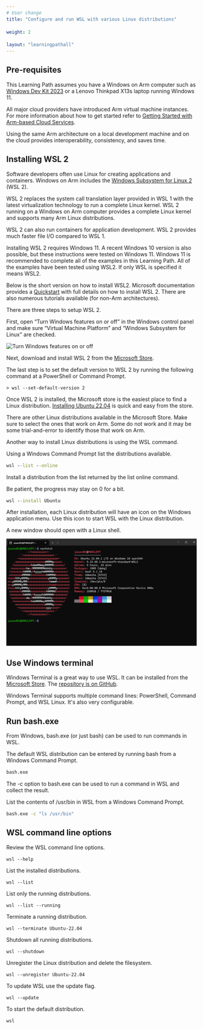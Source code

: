 ```yaml
---
# User change
title: "Configure and run WSL with various Linux distributions"

weight: 2

layout: "learningpathall"
---
```


## Pre-requisites

This Learning Path assumes you have a  Windows on Arm computer such as [Windows Dev Kit 2023](https://learn.microsoft.com/en-us/windows/arm/dev-kit) or a Lenovo Thinkpad X13s laptop running Windows 11. 

All major cloud providers have introduced Arm virtual machine instances. For more information about how to get started refer to [Getting Started with Arm-based Cloud Services](/learning-paths/cloud/providers/). 

Using the same Arm architecture on a local development machine and on the cloud provides interoperability, consistency, and saves time. 

## Installing WSL 2

Software developers often use Linux for creating applications and containers. Windows on Arm includes the [Windows Subsystem for Linux 2](https://docs.microsoft.com/en-us/windows/wsl/about) (WSL 2). 

WSL 2 replaces the system call translation layer provided in WSL 1 with the latest virtualization technology to run a complete Linux kernel. WSL 2 running on a Windows on Arm computer provides a complete Linux kernel and supports many Arm Linux distributions. 

WSL 2 can also run containers for application development. WSL 2 provides much faster file I/O compared to WSL 1.

Installing WSL 2 requires Windows 11. A recent Windows 10 version is also possible, but these instructions were tested on Windows 11. Windows 11 is recommended to complete all of the examples in this Learning Path. All of the examples have been tested using WSL2. If only WSL is specified it means WSL2.

Below is the short version on how to install WSL2. Microsoft documentation provides a [Quickstart](https://docs.microsoft.com/en-us/windows/wsl/install-win10) with full details on how to install WSL 2. There are also numerous tutorials available (for non-Arm architectures).

There are three steps to setup WSL 2.

First, open “Turn Windows features on or off” in the Windows control panel and make sure “Virtual Machine Platform” and “Windows Subsystem for Linux” are checked. 

![Turn Windows features on or off](https://dev-to-uploads.s3.amazonaws.com/i/9kubnntqzsfq9lxfrfrk.PNG#center)

Next, download and install WSL 2 from the [Microsoft Store](https://apps.microsoft.com/store/detail/windows-subsystem-for-linux-preview/9P9TQF7MRM4R).

The last step is to set the default version to WSL 2 by running the following command at a PowerShell or Command Prompt.

```console
> wsl --set-default-version 2
```

Once WSL 2 is installed, the Microsoft store is the easiest place to find a Linux distribution. [Installing Ubuntu 22.04](https://apps.microsoft.com/store/detail/ubuntu-22041-lts/9PN20MSR04DW) is quick and easy from the store. 

There are other Linux distributions available in the Microsoft Store. Make sure to select the ones that work on Arm. Some do not work and it may be some trial-and-error to identify those that work on Arm.

Another way to install Linux distributions is using the WSL command. 

Using a Windows Command Prompt list the distributions available.

```cmd 
wsl --list --online
```

Install a distribution from the list returned by the list online command.

Be patient, the progress may stay on 0 for a bit.

```cmd
wsl --install Ubuntu
```

After installation, each Linux distribution will have an icon on the Windows application menu. Use this icon to start WSL with the Linux distribution. 

A new window should open with a Linux shell. 

![Running Linux](wsl-linux.png)

## Use Windows terminal

Windows Terminal is a great way to use WSL. It can be installed from the [Microsoft Store](https://apps.microsoft.com/store/detail/windows-terminal/9N0DX20HK701). The [repository is on GitHub](https://github.com/microsoft/terminal). 

Windows Terminal supports multiple command lines: PowerShell, Command Prompt, and WSL Linux. It's also very configurable.

## Run bash.exe

From Windows, bash.exe (or just bash) can be used to run commands in WSL. 

The default WSL distribution can be entered by running bash from a Windows Command Prompt.

```cmd
bash.exe
```

The -c option to bash.exe can be used to run a command in WSL and collect the result. 

List the contents of /usr/bin in WSL from a Windows Command Prompt.

```cmd
bash.exe -c "ls /usr/bin"
```

## WSL command line options

Review the  WSL command line options.

```console
wsl --help
```

List the installed distributions. 

```console
wsl --list
```

List only the running distributions.

```console
wsl --list --running
```

Terminate a running distribution.

```console
wsl --terminate Ubuntu-22.04
```

Shutdown all running distributions.

```console
wsl --shutdown
```

Unregister the Linux distribution and delete the filesystem.

```console
wsl --unregister Ubuntu-22.04
```

To update WSL use the update flag.

```console
wsl --update
```

To start the default distribution.

```console
wsl
```



